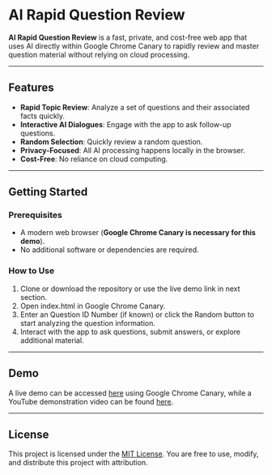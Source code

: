 # AI Rapid Question Review

**AI Rapid Question Review** is a fast, private, and cost-free web app that uses AI directly within Google Chrome Canary to rapidly review and master question material without relying on cloud processing.

---

## Features

- **Rapid Topic Review**: Analyze a set of questions and their associated facts quickly.
- **Interactive AI Dialogues**: Engage with the app to ask follow-up questions.
- **Random Selection**: Quickly review a random question.
- **Privacy-Focused**: All AI processing happens locally in the browser.
- **Cost-Free**: No reliance on cloud computing.

---

## Getting Started

### Prerequisites
- A modern web browser (**Google Chrome Canary is necessary for this demo**).
- No additional software or dependencies are required.

### How to Use
1. Clone or download the repository or use the live demo link in next section. 
2. Open index.html in Google Chrome Canary.
3. Enter an Question ID Number (if known) or click the Random button to start analyzing the question information.
4. Interact with the app to ask questions, submit answers, or explore additional material.

---

## Demo

A live demo can be accessed [here](https://ejbgithub.github.io/AI-Rapid-Review/) using Google Chrome Canary, while a YouTube demonstration video can be found [here](https://www.youtube.com/watch?v=edeM2hnZNvA).

---

## License

This project is licensed under the [MIT License](LICENSE). You are free to use, modify, and distribute this project with attribution.
